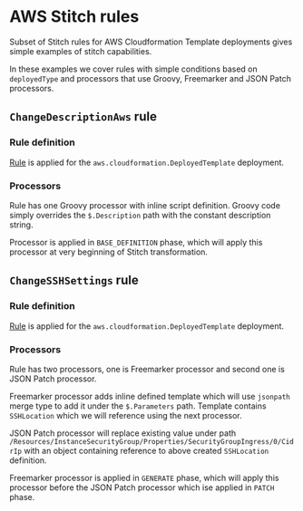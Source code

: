 # AWS Stitch rules 
Subset of Stitch rules for AWS Cloudformation Template deployments gives simple examples of stitch capabilities.

In these examples we cover rules with simple conditions based on `deployedType` and processors that use Groovy, Freemarker and JSON Patch processors.

## `ChangeDescriptionAws` rule
### Rule definition
[Rule](stitch-rules-change-description.yaml) is applied for the `aws.cloudformation.DeployedTemplate` deployment.

### Processors
Rule has one Groovy processor with inline script definition. Groovy code simply overrides the `$.Description` path with the constant description string.

Processor is applied in `BASE_DEFINITION` phase, which will apply this processor at very beginning of Stitch transformation.

## `ChangeSSHSettings` rule
### Rule definition
[Rule](stitch-rules-ssh-security.yaml) is applied for the `aws.cloudformation.DeployedTemplate` deployment.

### Processors
Rule has two processors, one is Freemarker processor and second one is JSON Patch processor.

Freemarker processor adds inline defined template which will use `jsonpath` merge type to add it under the `$.Parameters` path. Template contains `SSHLocation` which we will reference using the next processor.

JSON Patch processor will replace existing value under path `/Resources/InstanceSecurityGroup/Properties/SecurityGroupIngress/0/CidrIp` with an object containing reference to above created `SSHLocation` definition.

Freemarker processor is applied in `GENERATE` phase, which will apply this processor before the JSON Patch processor which ise applied in `PATCH` phase.
